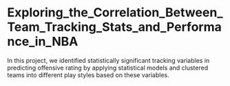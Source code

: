 # Exploring_the_Correlation_Between_Team_Tracking_Stats_and_Performance_in_NBA
In this project, we identified statistically significant tracking variables in predicting offensive rating by applying statistical models and clustered teams into different play styles based on these variables.
